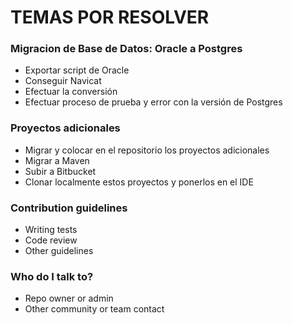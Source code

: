 # TEMAS POR RESOLVER #


### Migracion de Base de Datos: Oracle a Postgres ###

* Exportar script de Oracle
* Conseguir Navicat
* Efectuar la conversión
* Efectuar proceso de prueba y error con la versión de Postgres

### Proyectos adicionales ###

* Migrar y colocar en el repositorio los proyectos adicionales
* Migrar a Maven
* Subir a Bitbucket
* Clonar localmente estos proyectos y ponerlos en el IDE

### Contribution guidelines ###

* Writing tests
* Code review
* Other guidelines

### Who do I talk to? ###

* Repo owner or admin
* Other community or team contact